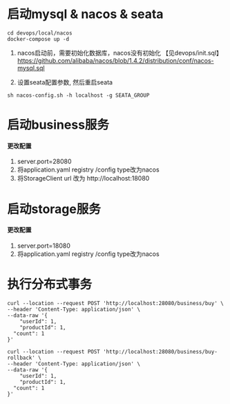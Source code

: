 # 启动mysql & nacos & seata
```
cd devops/local/nacos
docker-compose up -d
```

1. nacos启动前，需要初始化数据库，nacos没有初始化 【见devops/init.sql】
https://github.com/alibaba/nacos/blob/1.4.2/distribution/conf/nacos-mysql.sql

2. 设置seata配置参数, 然后重启seata
```
sh nacos-config.sh -h localhost -g SEATA_GROUP
```
# 启动business服务
#### 更改配置
1. server.port=28080
2. 将application.yaml registry /config type改为nacos
3. 将StorageClient url 改为 http://localhost:18080

# 启动storage服务

#### 更改配置
1. server.port=18080
2. 将application.yaml registry /config type改为nacos

# 执行分布式事务
```
curl --location --request POST 'http://localhost:28080/business/buy' \
--header 'Content-Type: application/json' \
--data-raw '{
	"userId": 1,
	"productId": 1,
  "count": 1
}'
```


```
curl --location --request POST 'http://localhost:28080/business/buy-rollback' \
--header 'Content-Type: application/json' \
--data-raw '{
	"userId": 1,
	"productId": 1,
  "count": 1
}'
```
